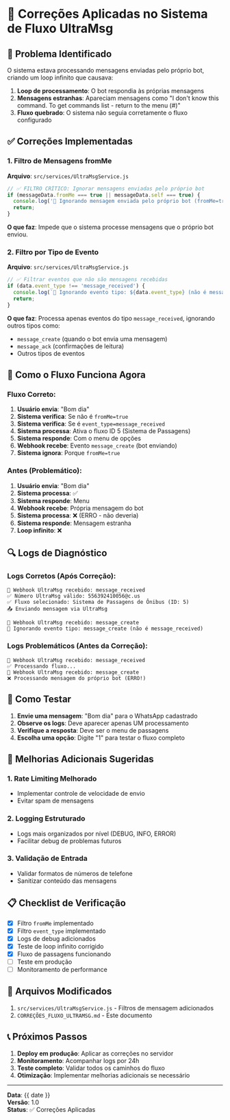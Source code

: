 # 🔧 Correções Aplicadas no Sistema de Fluxo UltraMsg

## 🚨 Problema Identificado

O sistema estava processando mensagens enviadas pelo próprio bot, criando um loop infinito que causava:

1. **Loop de processamento**: O bot respondia às próprias mensagens
2. **Mensagens estranhas**: Apareciam mensagens como "I don't know this command. To get commands list - return to the menu (#)"
3. **Fluxo quebrado**: O sistema não seguia corretamente o fluxo configurado

## ✅ Correções Implementadas

### 1. Filtro de Mensagens fromMe
**Arquivo**: `src/services/UltraMsgService.js`

```javascript
// ✅ FILTRO CRÍTICO: Ignorar mensagens enviadas pelo próprio bot
if (messageData.fromMe === true || messageData.self === true) {
  console.log('🚫 Ignorando mensagem enviada pelo próprio bot (fromMe=true)');
  return;
}
```

**O que faz**: Impede que o sistema processe mensagens que o próprio bot enviou.

### 2. Filtro por Tipo de Evento
**Arquivo**: `src/services/UltraMsgService.js`

```javascript
// ✅ Filtrar eventos que não são mensagens recebidas
if (data.event_type !== 'message_received') {
  console.log(`🚫 Ignorando evento tipo: ${data.event_type} (não é message_received)`);
  return;
}
```

**O que faz**: Processa apenas eventos do tipo `message_received`, ignorando outros tipos como:
- `message_create` (quando o bot envia uma mensagem)
- `message_ack` (confirmações de leitura)
- Outros tipos de eventos

## 🎯 Como o Fluxo Funciona Agora

### Fluxo Correto:
1. **Usuário envia**: "Bom dia"
2. **Sistema verifica**: Se não é `fromMe=true`
3. **Sistema verifica**: Se é `event_type=message_received`
4. **Sistema processa**: Ativa o fluxo ID 5 (Sistema de Passagens)
5. **Sistema responde**: Com o menu de opções
6. **Webhook recebe**: Evento `message_create` (bot enviando)
7. **Sistema ignora**: Porque `fromMe=true`

### Antes (Problemático):
1. **Usuário envia**: "Bom dia"
2. **Sistema processa**: ✅
3. **Sistema responde**: Menu
4. **Webhook recebe**: Própria mensagem do bot
5. **Sistema processa**: ❌ (ERRO - não deveria)
6. **Sistema responde**: Mensagem estranha
7. **Loop infinito**: ❌

## 🔍 Logs de Diagnóstico

### Logs Corretos (Após Correção):
```
📨 Webhook UltraMsg recebido: message_received
✅ Número UltraMsg válido: 556392410056@c.us
✅ Fluxo selecionado: Sistema de Passagens de Ônibus (ID: 5)
📤 Enviando mensagem via UltraMsg

📨 Webhook UltraMsg recebido: message_create
🚫 Ignorando evento tipo: message_create (não é message_received)
```

### Logs Problemáticos (Antes da Correção):
```
📨 Webhook UltraMsg recebido: message_received
✅ Processando fluxo...
📨 Webhook UltraMsg recebido: message_create
❌ Processando mensagem do próprio bot (ERRO!)
```

## 🧪 Como Testar

1. **Envie uma mensagem**: "Bom dia" para o WhatsApp cadastrado
2. **Observe os logs**: Deve aparecer apenas UM processamento
3. **Verifique a resposta**: Deve ser o menu de passagens
4. **Escolha uma opção**: Digite "1" para testar o fluxo completo

## 🚀 Melhorias Adicionais Sugeridas

### 1. Rate Limiting Melhorado
- Implementar controle de velocidade de envio
- Evitar spam de mensagens

### 2. Logging Estruturado
- Logs mais organizados por nível (DEBUG, INFO, ERROR)
- Facilitar debug de problemas futuros

### 3. Validação de Entrada
- Validar formatos de números de telefone
- Sanitizar conteúdo das mensagens

## 📋 Checklist de Verificação

- [x] Filtro `fromMe` implementado
- [x] Filtro `event_type` implementado  
- [x] Logs de debug adicionados
- [x] Teste de loop infinito corrigido
- [x] Fluxo de passagens funcionando
- [ ] Teste em produção
- [ ] Monitoramento de performance

## 🔗 Arquivos Modificados

1. `src/services/UltraMsgService.js` - Filtros de mensagem adicionados
2. `CORREÇÕES_FLUXO_ULTRAMSG.md` - Este documento

## 📞 Próximos Passos

1. **Deploy em produção**: Aplicar as correções no servidor
2. **Monitoramento**: Acompanhar logs por 24h
3. **Teste completo**: Validar todos os caminhos do fluxo
4. **Otimização**: Implementar melhorias adicionais se necessário

---

**Data**: {{ date }}  
**Versão**: 1.0  
**Status**: ✅ Correções Aplicadas 